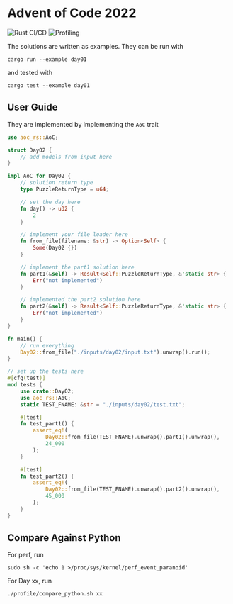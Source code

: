 # Advent of Code 2022
![Rust CI/CD](https://github.com/EthanJamesLew/aoc22-rs/actions/workflows/rust.yml/badge.svg)
![Profiling](https://github.com/EthanJamesLew/aoc22-rs/actions/workflows/performance.yml/badge.svg)

The solutions are written as examples. They can be run with
```shell
cargo run --example day01
```
and tested with
```shell
cargo test --example day01
```

## User Guide
They are implemented by implementing the `AoC` trait
```rust
use aoc_rs::AoC;

struct Day02 {
    // add models from input here
}

impl AoC for Day02 {
    // solution return type
    type PuzzleReturnType = u64;

    // set the day here
    fn day() -> u32 {
        2
    }

    // implement your file loader here
    fn from_file(filename: &str) -> Option<Self> {
        Some(Day02 {})
    }

    // implement the part1 solution here
    fn part1(&self) -> Result<Self::PuzzleReturnType, &'static str> {
        Err("not implemented")
    }

    // implemented the part2 solution here
    fn part2(&self) -> Result<Self::PuzzleReturnType, &'static str> {
        Err("not implemented")
    }
}

fn main() {
    // run everything
    Day02::from_file("./inputs/day02/input.txt").unwrap().run();
}

// set up the tests here
#[cfg(test)]
mod tests {
    use crate::Day02;
    use aoc_rs::AoC;
    static TEST_FNAME: &str = "./inputs/day02/test.txt";

    #[test]
    fn test_part1() {
        assert_eq!(
            Day02::from_file(TEST_FNAME).unwrap().part1().unwrap(),
            24_000
        );
    }

    #[test]
    fn test_part2() {
        assert_eq!(
            Day02::from_file(TEST_FNAME).unwrap().part2().unwrap(),
            45_000
        );
    }
}

```

## Compare Against Python

For perf, run
```shell
sudo sh -c 'echo 1 >/proc/sys/kernel/perf_event_paranoid'
```

For Day xx, run
```shell
./profile/compare_python.sh xx
```
